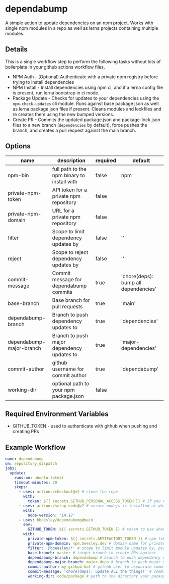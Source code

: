 # dependabump

A simple action to update dependencies on an npm project. Works with single npm modules in a repo as well as lerna projects containing multiple modules.

## Details

This is a single workflow step to perform the following tasks without lots of boilerplate in your github actions workflow files.

* NPM Auth - (Optional) Authenticate with a private npm registry before trying to install dependencies
* NPM Install - Install dependencies using npm ci, and if a lerna config file is present, run lerna bootstrap in ci mode.
* Package Update - Checks for updates to your dependencies using the `npm-check-updates` cli module. Runs against base package json as well as lerna package json files if present. Cleans modules and lockfiles and re creates them using the new bumped versions.
* Create PR - Commits the updated package.json and package-lock.json files to a new branch (`dependencies` by default), force pushes the branch, and creates a pull request against the main branch.

## Options

| name                       | description                                       | required | default                              |
|----------------------------|---------------------------------------------------|----------|--------------------------------------|
|  npm-bin                   | full path to the npm binary to install with       | false    | npm                                  |
|  private-npm-token         | API token for a private npm repository            | false    |                                      |
|  private-npm-domain        | URL for a private npm repository                  | false    |                                      |
|  filter                     | Scope to limit dependency updates by              | false    | ''                                   |
|  reject                    | Scope to reject dependency updates by             | false    | ''                                   |
|  commit-message            | Commit message for dependabump commits            | true     | 'chore(deps): bump all dependencies' |
|  base-branch               | Base branch for pull requests                     | true     | 'main'                               |
|  dependabump-branch        | Branch to push dependency updates to              | true     | 'dependencies'                       |
|  dependabump-major-branch  | Branch to push major dependency updates to        | true     | 'major-dependencies'                 |
|  commit-author             | github username for commit author                 | true     | 'dependabump'                        |
|  working-dir               | optional path to your npm package.json            | false    |                                      |

## Required Environment Variables

* GITHUB_TOKEN - used to authenticate with github when pushing and creating PRs
  
## Example Workflow

```yaml
name: dependabump
on: repository_dispatch
jobs:
  update:
    runs-on: ubuntu-latest
    timeout-minutes: 20
    steps:
      - uses: actions/checkout@v2 # clone the repo
        with:
          token: ${{ secrets.GITHUB_PERSONAL_ACCESS_TOKEN }} # if you need special access to push commits
      - uses: actions/setup-node@v2 # ensure nodejs is installed at whatever version you use
        with:
          node-version: '14.17'
      - uses: bbeesley/dependabump@main
        env:
          GITHUB_TOKEN: ${{ secrets.GITHUB_TOKEN }} # token to use when creating PRs 
        with:
          private-npm-token: ${{ secrets.ARTIFACTORY_TOKEN }} # npm token to access private registry (if used)
          private-npm-domain: npm.beesley.dev # domain name for private npm registry (if used)
          filter: '@bbeesley/*' # scope to limit module updates by, possible updates are matched against this pattern
          base-branch: master # target branch to create PRs against
          dependabump-branch: dependabump # branch to push dependency updates to
          dependabump-major-branch: major-deps # branch to push major dependency updates to
          commit-author: my-github-bot # github user to associate commits to
          commit-message: 'chore(deps): update ALL the things!' # commit message to use for dependency update commits
          working-dir: code/package # path to the directory your package.json is in, if not in repo root
```
